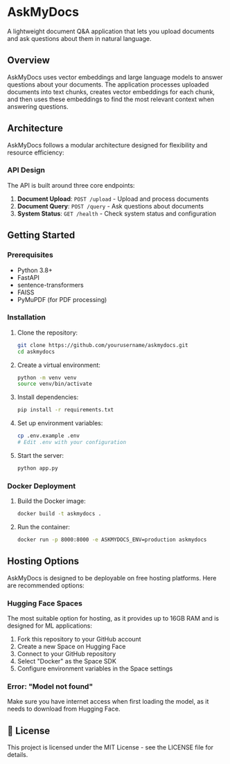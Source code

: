 # AskMyDocs

A lightweight document Q&A application that lets you upload documents and ask questions about them in natural language.

## Overview

AskMyDocs uses vector embeddings and large language models to answer questions about your documents. The application processes uploaded documents into text chunks, creates vector embeddings for each chunk, and then uses these embeddings to find the most relevant context when answering questions.

## Architecture

AskMyDocs follows a modular architecture designed for flexibility and resource efficiency:

### API Design

The API is built around three core endpoints:

1. **Document Upload**: `POST /upload` - Upload and process documents
2. **Document Query**: `POST /query` - Ask questions about documents
3. **System Status**: `GET /health` - Check system status and configuration

## Getting Started

### Prerequisites

- Python 3.8+
- FastAPI
- sentence-transformers
- FAISS
- PyMuPDF (for PDF processing)

### Installation

1. Clone the repository:

   ```bash
   git clone https://github.com/yourusername/askmydocs.git
   cd askmydocs
   ```

2. Create a virtual environment:

   ```bash
   python -m venv venv
   source venv/bin/activate
   ```

3. Install dependencies:

   ```bash
   pip install -r requirements.txt
   ```

4. Set up environment variables:

   ```bash
   cp .env.example .env
   # Edit .env with your configuration
   ```

5. Start the server:
   ```bash
   python app.py
   ```

### Docker Deployment

1. Build the Docker image:

   ```bash
   docker build -t askmydocs .
   ```

2. Run the container:
   ```bash
   docker run -p 8000:8000 -e ASKMYDOCS_ENV=production askmydocs
   ```

## Hosting Options

AskMyDocs is designed to be deployable on free hosting platforms. Here are recommended options:

### Hugging Face Spaces

The most suitable option for hosting, as it provides up to 16GB RAM and is designed for ML applications:

1. Fork this repository to your GitHub account
2. Create a new Space on Hugging Face
3. Connect to your GitHub repository
4. Select "Docker" as the Space SDK
5. Configure environment variables in the Space settings

### Error: "Model not found"

Make sure you have internet access when first loading the model, as it needs to download from Hugging Face.

## 📜 License

This project is licensed under the MIT License - see the LICENSE file for details.
